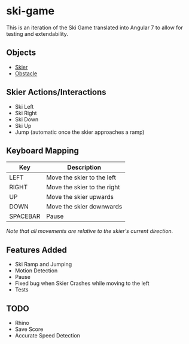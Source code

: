 # ski-game

This is an iteration of the Ski Game translated into Angular 7 to allow for testing and extendability.

## Objects

- [Skier](Skier.md)
- [Obstacle](Obstacle.md)

## Skier Actions/Interactions

- Ski Left
- Ski Right
- Ski Down
- Ski Up
- Jump (automatic once the skier approaches a ramp)

## Keyboard Mapping
| Key | Description |
| --- | --- |
| LEFT | Move the skier to the left |
| RIGHT | Move the skier to the right |
| UP | Move the skier upwards |
| DOWN | Move the skier downwards |
| SPACEBAR | Pause |

  _Note that all movements are relative to the skier's current direction._

## Features Added 

- Ski Ramp and Jumping
- Motion Detection
- Pause
- Fixed bug when Skier Crashes while moving to the left
- Tests

## TODO

- Rhino
- Save Score
- Accurate Speed Detection

